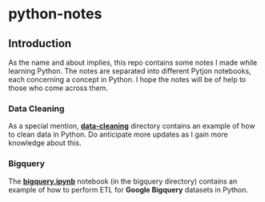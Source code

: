# python-notes

## Introduction

As the name and about implies, this repo contains some notes I made while learning Python. The notes are separated into different Pytjon notebooks, each concerning a concept in Python. I hope the notes will be of help to those who come across them.

### Data Cleaning
As a special mention, **[data-cleaning](https://github.com/nacht29/python-notes/tree/main/data-cleaning)** directory contains an example of how to clean data in Python. Do anticipate more updates as I gain more knowledge about this.

### Bigquery
The  **[bigquery.ipynb](https://github.com/nacht29/python-notes/blob/main/biquery/bigquery.ipynb)** notebook (in the bigquery directory) contains an example of how to perform ETL for **Google Bigquery** datasets in Python.
